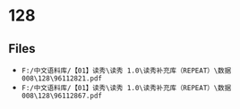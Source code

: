 # 128

## Files

- `F:/中文语料库/【01】读秀\读秀 1.0\读秀补充库（REPEAT）\数据008\128\96112821.pdf`
- `F:/中文语料库/【01】读秀\读秀 1.0\读秀补充库（REPEAT）\数据008\128\96112867.pdf`
